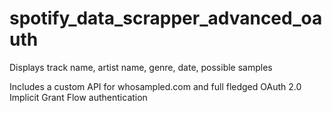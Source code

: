 # spotify_data_scrapper_advanced_oauth
 
Displays track name, artist name, genre, date, possible samples

Includes a custom API for whosampled.com and full fledged OAuth 2.0 Implicit Grant Flow authentication 
